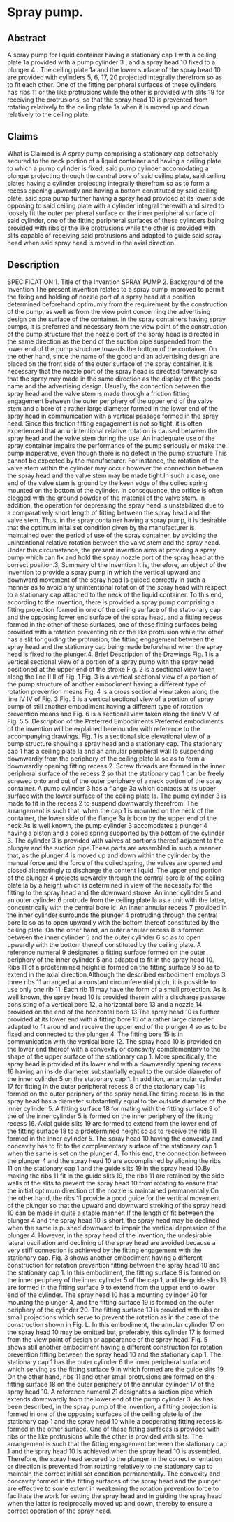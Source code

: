 # Spray pump.

## Abstract
A spray pump for liquid container having a stationary cap 1 with a ceiling plate 1a provided with a pump cylinder 3 , and a spray head 10 fixed to a plunger 4 . The ceiling plate 1a and the lower surface of the spray head 10 are provided with cylinders 5, 6, 17, 20 projected integrally therefrom so as to fit each other. One of the fitting peripheral surfaces of these cylinders has ribs 11 or the like protrusions while the other is provided with slits 19 for receiving the protrusions, so that the spray head 10 is prevented from rotating relatively to the ceiling plate 1a when it is moved up and down relatively to the ceiling plate.

## Claims
What is Claimed is A spray pump comprising a stationary cap detachably secured to the neck portion of a liquid container and having a ceiling plate to which a pump cylinder is fixed, said pump cylinder accomodating a plunger projecting through the central bore of said ceiling plate, said ceiling plates having a cylinder projecting integrally therefrom so as to form a recess opening upwardly and having a bottom constituted by said ceiling plate, said spra pump further having a spray head provided at its lower side opposing to said ceiling plate with a cylinder integral therewith and sized to loosely fit the outer peripheral surface or the inner peripheral surface of said cylinder, one of the fitting peripheral surfaces of these cylinders being provided with ribs or the like protrusions while the other is provided with slits capable of receiving said protrusions and adapted to guide said spray head when said spray head is moved in the axial direction.

## Description
SPECIFICATION 1. Title of the Invention SPRAY PUMP 2. Background of the Invention The present invention relates to a spray pump improved to permit the fixing and holding of nozzle port of a spray head at a position determined beforehand optimumly from the requirement by the construction of the pump, as well as from the view point concerning the advertising design on the surface of the container. In the spray containers having spray pumps, it is preferred and necessary from the view point of the construction of the pump structure that the nozzle port of the spray head is directed in the same direction as the bend of the suction pipe suspended from the lower end of the pump structure towards the bottom of the container. On the other hand, since the name of the good and an advertising design are placed on the front side of the outer surface of the spray container, it is necessary that the nozzle port of the spray head is directed forwardly so that the spray may made in the same direction as the display of the goods name and the advertising design. Usually, the connection between the spray head and the valve stem is made through a friction fitting engagement between the outer periphery of the upper end of the valve stem and a bore of a rather large diameter formed in the lower end of the spray head in communication with a vertical passage formed in the spray head. Since this friction fitting engagement is not so tight, it is often experienced that an unintentional relative rotation is caused between the spray head and the valve stem during the use. An inadequate use of the spray container impairs the performance of the pump seriously or make the pump inoperative, even though there is no defect in the pump structure This cannot be expected by the manufacturer. For instance, the rotation of the valve stem within the cylinder may occur however the connection between the spray head and the valve stem may be made tight.In such a case, one end of the valve stem is ground by the keen edge of the coiled spring mounted on the bottom of the cylinder. In consequence, the orifice is often clogged with the ground powder of the material of the valve stem. In addition, the operation for depressing the spray head is unstabilized due to a comparatively short length of fitting between the spray head and the valve stem. Thus, in the spray container having a spray pump, it is desirable that the optimum inital set condition given by the manufacturer is maintained over the period of use of the spray container, by avoiding the unintentional relative rotation between the valve stem and the spray head. Under this circumstance, the present invention aims at providing a spray pump which can fix and hold the spray nozzle port of the spray head at the correct position.3, Summary of the Invention It is, therefore, an object of the invention to provide a spray pump in which the vertical upward and downward movement of the spray head is guided correctly in such a manner as to avoid any unintentional rotation of the spray head with respect to a stationary cap attached to the neck of the liquid container. To this end, according to the invention, there is provided a spray pump comprising a fitting projection formed in one of the ceiling surface of the stationary cap and the opposing lower end surface of the spray head, and a fitting recess formed in the other of these surfaces, one of these fitting surfaces being provided with a rotation preventing rib or the like protrusion while the other has a slit for guiding the protrusion, the fitting engagement between the spray head and the stationary cap being made beforehand when the spray head is fixed to the plunger.4. Brief Description of the Drawings Fig. 1 is a vertical sectional view of a portion of a spray pump with the spray head positioned at the upper end of the stroke Fig. 2 is a sectional view taken along the line II II of Fig. 1 Fig. 3 is a vertical sectional view of a portion of the pump structure of another embodiment having a different type of rotation prevention means Fig. 4 is a cross sectional view taken along the line IV IV of Fig. 3 Fig. 5 is a vertical sectional view of a portion of spray pump of still another embodiment having a different type of rotation prevention means and Fig. 6 is a sectional view taken along the lineV V of Fig. 5.5. Description of the Preferred Embodiments Preferred embodiments of the invention will be explained hereinunder with reference to the accompanying drawings. Fig. 1 is a sectional side elevational view of a pump structure showing a spray head and a stationary cap. The stationary cap 1 has a ceiling plate la and an annular peripheral wall lb suspending downwardly from the periphery of the ceiling plate la so as to form a downwardly opening fitting recess 2. Screw threads are formed in the inner peripheral surface of the recess 2 so that the stationary cap 1 can be freely screwed onto and out of the outer periphery of a neck portion of the spray container. A pump cylinder 3 has a flange 3a which contacts at its upper surface with the lower surface of the ceiling plate la. The pump cylinder 3 is made to fit in the recess 2 to suspend downwardly therefrom. The arrangement is such that, when the cap 1 is mounted on the neck of the container, the lower side of the flange 3a is born by the upper end of the neck.As is well known, the pump cylinder 3 accomodates a plunger 4 having a piston and a coiled spring supported by the bottom of the cylinder 3. The cylinder 3 is provided with valves at portions thereof adjacent to the plunger and the suction pipe.These parts are assembled in such a manner that, as the plunger 4 is moved up and down within the cylinder by the manual force and the force of the coiled spring, the valves are opened and closed alternatingly to discharge the content liquid. The upper end portion of the plunger 4 projects upwardly through the central bore lc of the ceiling plate la by a height which is determined in view of the necessity for the fitting to the spray head and the downward stroke. An inner cylinder 5 and an outer cylinder 6 protrude from the ceiling plate la as a unit with the latter, concentrically with the central bore lc. An inner annular recess 7 provided in the inner cylinder surrounds the plunger 4 protruding through the central bore lc so as to open upwardly with the bottom thereof constituted by the ceiling plate. On the other hand, an outer annular recess 8 is formed between the inner cylinder 5 and the outer cylinder 6 so as to open upwardly with the bottom thereof constituted by the ceiling plate. A reference numeral 9 designates a fitting surface formed on the outer periphery of the inner cylinder 5 and adapted to fit in the spray head 10. Ribs 11 of a prdetermined height is formed on the fitting surface 9 so as to extend in the axial direction.Although the described embodiment employs 3 three ribs 11 arranged at a constant circumferential pitch, it is possible to use only one rib 11. Each rib 11 may have the form of a small projection. As is well known, the spray head 10 is provided therein with a discharge passage consisting of a vertical bore 12, a horizontal bore 13 and a nozzle 14 provided on the end of the horizontal bore 13.The spray head 10 is further provided at its lower end with a fitting bore 15 of a rather large diameter adapted to fit around and receive the upper end of the plunger 4 so as to be fixed and connected to the plunger 4. The fitting bore 15 is in communication with the vertical bore 12. The spray head 10 is provided on the lower end thereof with a convexity or concavity complementary to the shape of the upper surface of the stationary cap 1. More specifically, the spray head is provided at its lower end with a downwardly opening recess 16 having an inside diameter substantially equal to the outside diameter of the inner cylinder 5 on the stationary cap 1. In addition, an annular cylinder 17 for fitting in the outer peripheral recess 8 of the stationary cap 1 is formed on the outer periphery of the spray head.The fitting recess 16 in the spray head has a diameter substantially equal to the outside diameter of the inner cylinder 5. A fitting surface 18 for mating with the fitting surface 9 of the of the inner cylinder 5 is formed on the inner periphery of the fitting recess 16. Axial guide slits 19 are formed to extend from the lower end of the fitting surface 18 to a prdetermined height so as to receive the rids 11 formed in the inner cylinder 5. The spray head 10 having the convexity and concavity has to fit to the complementary surface of the stationary cap 1 when the same is set on the plunger 4. To this end, the connection between the plunger 4 and the spray head 10 are accomplished by aligning the ribs 11 on the stationary cap 1 and the guide slits 19 in the spray head 10.By making the ribs 11 fit in the guide slits 19, the ribs 11 are retained by the side walls of the slits to prevent the spray head 10 from rotating to ensure that the initial optimum direction of the nozzle is maintained permanentally.On the other hand, the ribs 11 provide a good guide for the vertical movement of the plunger so that the upward and downward stroking of the spray head 10 can be made in quite a stable manner. If the length of fit between the plunger 4 and the spray head 10 is short, the spray head may be declined when the same is pushed downward to impair the vertical depression of the plunger 4. However, in the spray head of the invention, the undesirable lateral oscillation and declining of the spray head are avoided because a very stiff connection is achieved by the fitting engagement with the stationary cap. Fig. 3 shows another embodiment having a different construction for rotation prevention fitting between the spray head 10 and the stationary cap 1. In this embodiment, the fitting surface 9 is formed on the inner periphery of the inner cylinder 5 of the cap 1, and the guide slits 19 are formed in the fitting surface 9 to extend from the upper end to lower end of the cylinder. The spray head 10 has a mounting cylinder 20 for mountng the plunger 4, and the fitting surface 19 is formed on the outer periphery of the cylinder 20. The fitting surface 19 is provided with ribs or small projections which serve to prevent the rotation as in the case of the construction shown in Fig. L. In this embodiment, the annular cylinder 17 on the spray head 10 may be omitted but, preferably, this cylinder 17 is formed from the view point of design or appearance of the spray head. Fig. 5 shows still another embodiment having a different construction for rotation prevention fitting between the spray head 10 and the stationary cap 1. The stationary cap 1 has the outer cylinder 6 the inner peripheral surfaceof which serving as the fitting surface 9 in which formed are the guide slits 19. On the other hand, ribs 11 and other small protrusions are formed on the fitting surface 18 on the outer periphery of the annular cylinder 17 of the spray head 10. A reference numeral 21 designates a suction pipe which extends downwardly from the lower end of the pump cylinder 3. As has been described, in the spray pump of the invention, a fitting projection is formed in one of the opposing surfaces of the ceiling plate la of the stationary cap 1 and the spray head 10 while a cooperating fitting recess is formed in the other surface. One of these fitting surfaces is provided with ribs or the like protrusions while the other is provided with slits. The arrangement is such that the fitting engagement between the stationary cap 1 and the spray head 10 is achieved when the spray head 10 is assembled. Therefore, the spray head secured to the plunger in the correct orientation or direction is prevented from rotating relatively to the stationary cap to maintain the correct initial set condition permanentally. The convexity and concavity formed in the fitting surfaces of the spray head and the plunger are effective to some extent in weakening the rotation prevention force to facilitate the work for setting the spray head and in guiding the spray head when the latter is reciprocally moved up and down, thereby to ensure a correct operation of the spray head.